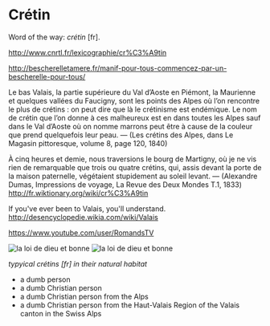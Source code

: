 Crétin
===

Word of the way: *crétin* [fr].

http://www.cnrtl.fr/lexicographie/cr%C3%A9tin

http://bescherelletamere.fr/manif-pour-tous-commencez-par-un-bescherelle-pour-tous/

Le bas Valais, la partie supérieure du Val d’Aoste en Piémont, la Maurienne et quelques vallées du Faucigny, sont les points des Alpes où l’on rencontre le plus de crétins : on peut dire que là le crétinisme est endémique. Le nom de crétin que l’on donne à ces malheureux est en dans toutes les Alpes sauf dans le Val d’Aoste où on nomme marrons peut être à cause de la couleur que prend quelquefois leur peau. — (Les crétins des Alpes, dans Le Magasin pittoresque, volume 8, page 120, 1840)


À cinq heures et demie, nous traversions le bourg de Martigny, où je ne vis rien de remarquable que trois ou quatre crétins, qui, assis devant la porte de la maison paternelle, végétaient stupidement au soleil levant. — (Alexandre Dumas, Impressions de voyage, La Revue des Deux Mondes T.1, 1833)
http://fr.wiktionary.org/wiki/cr%C3%A9tin

If you've ever been to Valais, you'll understand.
http://desencyclopedie.wikia.com/wiki/Valais

https://www.youtube.com/user/RomandsTV


![la loi de dieu et bonne](manifpourtous.jpg)
![la loi de dieu et bonne](manifpourtous2.jpg)

*typyical crétins [fr] in their natural habitat*


- a dumb person
- a dumb Christian person
- a dumb Christian person from the Alps
- a dumb Christian person from the Haut-Valais Region of the Valais canton in the Swiss Alps

